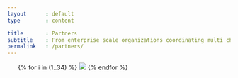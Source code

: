 ```yaml
---
layout      : default
type        : content

title       : Partners
subtitle    : From enterprise scale organizations coordinating multi channel strategies across multiple teams, to agencies collaborating with clients to deliver winning social campaigns, or individual influencers building their personal brands.
permalink   : /partners/
---
```


<ul data-role='partners'>
{% for i in (1..34) %}
  <img src='/assets/images/partners/{{ i }}.jpg' />
{% endfor %}
</ul>
